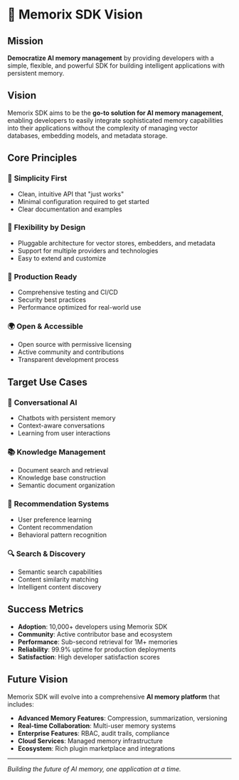 # 🧠 Memorix SDK Vision

## Mission
**Democratize AI memory management** by providing developers with a simple, flexible, and powerful SDK for building intelligent applications with persistent memory.

## Vision
Memorix SDK aims to be the **go-to solution for AI memory management**, enabling developers to easily integrate sophisticated memory capabilities into their applications without the complexity of managing vector databases, embedding models, and metadata storage.

## Core Principles

### 🎯 **Simplicity First**
- Clean, intuitive API that "just works"
- Minimal configuration required to get started
- Clear documentation and examples

### 🔌 **Flexibility by Design**
- Pluggable architecture for vector stores, embedders, and metadata
- Support for multiple providers and technologies
- Easy to extend and customize

### 🚀 **Production Ready**
- Comprehensive testing and CI/CD
- Security best practices
- Performance optimized for real-world use

### 🌍 **Open & Accessible**
- Open source with permissive licensing
- Active community and contributions
- Transparent development process

## Target Use Cases

### 🤖 **Conversational AI**
- Chatbots with persistent memory
- Context-aware conversations
- Learning from user interactions

### 📚 **Knowledge Management**
- Document search and retrieval
- Knowledge base construction
- Semantic document organization

### 🎯 **Recommendation Systems**
- User preference learning
- Content recommendation
- Behavioral pattern recognition

### 🔍 **Search & Discovery**
- Semantic search capabilities
- Content similarity matching
- Intelligent content discovery

## Success Metrics

- **Adoption**: 10,000+ developers using Memorix SDK
- **Community**: Active contributor base and ecosystem
- **Performance**: Sub-second retrieval for 1M+ memories
- **Reliability**: 99.9% uptime for production deployments
- **Satisfaction**: High developer satisfaction scores

## Future Vision

Memorix SDK will evolve into a comprehensive **AI memory platform** that includes:

- **Advanced Memory Features**: Compression, summarization, versioning
- **Real-time Collaboration**: Multi-user memory systems
- **Enterprise Features**: RBAC, audit trails, compliance
- **Cloud Services**: Managed memory infrastructure
- **Ecosystem**: Rich plugin marketplace and integrations

---

*Building the future of AI memory, one application at a time.* 